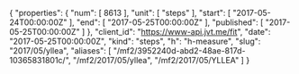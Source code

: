 {
  "properties": {
    "num": [
      8613
    ],
    "unit": [
      "steps"
    ],
    "start": [
      "2017-05-24T00:00:00Z"
    ],
    "end": [
      "2017-05-25T00:00:00Z"
    ],
    "published": [
      "2017-05-25T00:00:00Z"
    ]
  },
  "client_id": "https://www-api.jvt.me/fit",
  "date": "2017-05-25T00:00:00Z",
  "kind": "steps",
  "h": "h-measure",
  "slug": "2017/05/yllea",
  "aliases": [
    "/mf2/3952240d-abd2-48ae-817d-10365831801c/",
    "/mf2/2017/05/yllea",
    "/mf2/2017/05/YLLEA"
  ]
}

